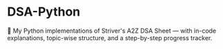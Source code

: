 # DSA-Python
🚀 My Python implementations of Striver's A2Z DSA Sheet — with in-code explanations, topic-wise structure, and a step-by-step progress tracker.
